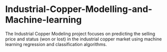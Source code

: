 # Industrial-Copper-Modelling-and-Machine-learning
The Industrial Copper Modeling project focuses on predicting the selling price and status (won or lost) in the industrial copper market using machine learning regression and classification algorithms.
